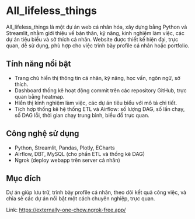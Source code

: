 # All_lifeless_things

All_lifeless_things là một dự án web cá nhân hóa, xây dựng bằng Python và Streamlit, nhằm giới thiệu về bản thân, kỹ năng, kinh nghiệm làm việc, các dự án tiêu biểu và sở thích cá nhân. Website được thiết kế hiện đại, trực quan, dễ sử dụng, phù hợp cho việc trình bày profile cá nhân hoặc portfolio.

## Tính năng nổi bật
- Trang chủ hiển thị thông tin cá nhân, kỹ năng, học vấn, ngôn ngữ, sở thích.
- Dashboard thống kê hoạt động commit trên các repository GitHub, trực quan bằng heatmap.
- Hiển thị kinh nghiệm làm việc, các dự án tiêu biểu với mô tả chi tiết.
- Tích hợp thống kê hệ thống ETL và Airflow: số lượng DAG, số lần chạy, số DAG lỗi, thời gian chạy trung bình, biểu đồ trực quan.

## Công nghệ sử dụng
- Python, Streamlit, Pandas, Plotly, ECharts
- Airflow, DBT, MySQL (cho phần ETL và thống kê DAG)
- Ngrok (deploy webapp trên server cá nhân)

## Mục đích
Dự án giúp lưu trữ, trình bày profile cá nhân, theo dõi kết quả công việc, và chia sẻ các dự án nổi bật một cách chuyên nghiệp, trực quan.

Link: https://externally-one-chow.ngrok-free.app/

